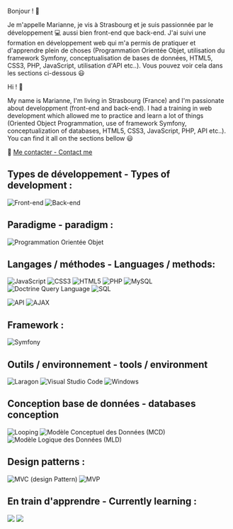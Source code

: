 
Bonjour ! :wave:

Je m'appelle Marianne, je vis à Strasbourg et je suis passionnée par le développement :computer: aussi bien front-end que back-end.
J'ai suivi une formation en développement web qui m'a permis de pratiquer et d'apprendre plein de choses (Programmation Orientée Objet, utilisation du framework Symfony, conceptualisation de bases de données, HTML5, CSS3, PHP, JavaScript, utilisation d'API etc..). Vous pouvez voir cela dans les sections ci-dessous :smiley:  

Hi ! :wave:

My name is Marianne, I'm living in Strasbourg (France) and I'm passionate about developpment (front-end and back-end).
I had a training in web development which allowed me to practice and learn a lot of things (Oriented Object Programmation, use of framework Symfony, conceptualization of databases, HTML5, CSS3, JavaScript, PHP, API etc..). You can find it all on the sections bellow :smiley:



:speech_balloon: 	[Me contacter - Contact me](https://www.linkedin.com/in/marianne-do-sacramento-200b38249/)


## Types de développement - Types of development :

![Front-end](https://img.shields.io/badge/Front--end-BEDC76?style=for-the-badge) ![Back-end](https://img.shields.io/badge/Back--end-F28A63?style=for-the-badge)



## Paradigme - paradigm :

![Programmation Orientée Objet](https://img.shields.io/badge/Programmation%20Orient%C3%A9e%20Objet-91E1D5?style=for-the-badge)


## Langages / méthodes - Languages / methods:

![JavaScript](https://img.shields.io/badge/JavaScript-F7DF1E?style=for-the-badge&logo=JavaScript&logoColor=000000)  ![CSS3](https://img.shields.io/badge/CSS3-1572B6?style=for-the-badge&logo=CSS3)  ![HTML5](https://img.shields.io/badge/HTML5-E34F26?style=for-the-badge&logo=HTML5&logoColor=000000)  ![PHP](https://img.shields.io/badge/PHP-777BB4?style=for-the-badge&logo=PHP&logoColor=000000)  ![MySQL](https://img.shields.io/badge/MySQL-4479A1?style=for-the-badge&logo=MySQL&logoColor=000000)  ![Doctrine Query Language](https://img.shields.io/badge/Doctrine%20Query%20Language-FBAC02?style=for-the-badge)  ![SQL](https://img.shields.io/badge/SQL-428493?style=for-the-badge)

![API](https://img.shields.io/badge/API-C7F1B3?style=for-the-badge)  ![AJAX](https://img.shields.io/badge/AJAX-C7EBF3?style=for-the-badge)


## Framework :


![Symfony](https://img.shields.io/badge/Symfony-EFEFEF?style=for-the-badge&logo=Symfony&logoColor=000000)


## Outils / environnement - tools / environment

![Laragon](https://img.shields.io/badge/Laragon-0E83CD?style=for-the-badge&logo=Laragon&logoColor=000000)  ![Visual Studio Code](https://img.shields.io/badge/Visual%20Studio%20Code-007ACC?style=for-the-badge&logo=Visual-Studio-Code)  ![Windows](https://img.shields.io/badge/Windows-0078D6?style=for-the-badge&logo=Windows)


## Conception base de données - databases conception

![Looping](https://img.shields.io/badge/Looping-F8F54F?style=for-the-badge)  ![Modèle Conceptuel des Données (MCD)](https://img.shields.io/badge/Mod%C3%A8le%20Conceptuel%20des%20Donn%C3%A9es%20(MCD)-4FB3F8?style=for-the-badge)  ![Modèle Logique des Données (MLD)](https://img.shields.io/badge/Mod%C3%A8le%20Logique%20des%20Donn%C3%A9es%20(MLD)-4FF8C7?style=for-the-badge)


## Design patterns :

![MVC (design Pattern)](https://img.shields.io/badge/MVC%20(design%20Pattern)-E6AD34?style=for-the-badge)  ![MVP](https://img.shields.io/badge/MVP-B491E1?style=for-the-badge)

## En train d'apprendre - Currently learning :
![](https://img.shields.io/badge/C%23-239120?style=for-the-badge&logo=c-sharp&logoColor=white) ![](https://img.shields.io/badge/.NET-5C2D91?style=for-the-badge&logo=.net&logoColor=white)
